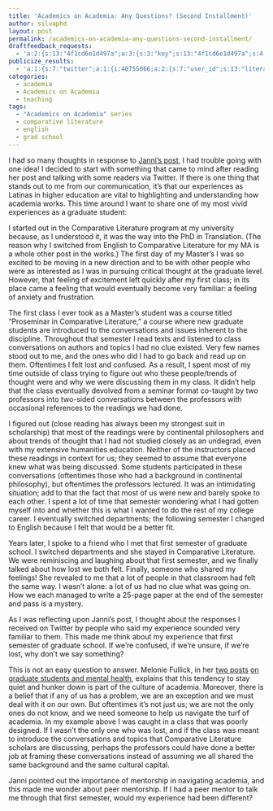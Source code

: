 ```yaml
---
title: 'Academics on Academia: Any Questions? (Second Installment)'
author: silvaphd
layout: post
permalink: /academics-on-academia-any-questions-second-installment/
draftfeedback_requests:
  - 'a:2:{s:13:"4f1cd6e1d497a";a:3:{s:3:"key";s:13:"4f1cd6e1d497a";s:4:"time";s:10:"1327290081";s:7:"user_id";s:7:"6554901";}s:13:"4f1cd756cbd01";a:3:{s:3:"key";s:13:"4f1cd756cbd01";s:4:"time";s:10:"1327290198";s:7:"user_id";s:7:"6554901";}}'
publicize_results:
  - 'a:1:{s:7:"twitter";a:1:{i:40755066;a:2:{s:7:"user_id";s:13:"literarychica";s:7:"post_id";s:18:"161465601804603392";}}}'
categories:
  - academia
  - Academics on Academia
  - teaching
tags:
  - "Academics on Academia" series
  - comparative literature
  - english
  - grad school
---
```

I had so many thoughts in response to [Janni&#8217;s post][1], I had trouble going with one idea! I decided to start with something that came to mind after reading her post and talking with some readers via Twitter. If there is one thing that stands out to me from our communication, it&#8217;s that our experiences as Latinas in higher education are vital to highlighting and understanding how academia works. This time around I want to share one of my most vivid experiences as a graduate student:

I started out in the Comparative Literature program at my university because, as I understood it, it was the way into the PhD in Translation. (The reason why I switched from English to Comparative Literature for my MA is a whole other post in the works.) The first day of my Master&#8217;s I was so excited to be moving in a new direction and to be with other people who were as interested as I was in pursuing critical thought at the graduate level. However, that feeling of excitement left quickly after my first class; in its place came a feeling that would eventually become very familiar: a feeling of anxiety and frustration.

The first class I ever took as a Master&#8217;s student was a course titled &#8220;Proseminar in Comparative Literature,&#8221; a course where new graduate students are introduced to the conversations and issues inherent to the discipline. Throughout that semester I read texts and listened to class conversations on authors and topics I had no clue existed. Very few names stood out to me, and the ones who did I had to go back and read up on them. Oftentimes I felt lost and confused. As a result, I spent most of my time outside of class trying to figure out who these people/trends of thought were and why we were discussing them in my class. It didn’t help that the class eventually devolved from a seminar format co-taught by two professors into two-sided conversations between the professors with occasional references to the readings we had done.

I figured out (close reading has always been my strongest suit in scholarship) that most of the readings were by continental philosophers and about trends of thought that I had not studied closely as an undegrad, even with my extensive humanities education. Neither of the instructors placed these readings in context for us; they seemed to assume that everyone knew what was being discussed. Some students participated in these conversations (oftentimes those who had a background in continental philosophy), but oftentimes the professors lectured. It was an intimidating situation; add to that the fact that most of us were new and barely spoke to each other. I spent a lot of time that semester wondering what I had gotten myself into and whether this is what I wanted to do the rest of my college career. I eventually switched departments; the following semester I changed to English because I felt that would be a better fit.

Years later, I spoke to a friend who I met that first semester of graduate school. I switched departments and she stayed in Comparative Literature. We were reminiscing and laughing about that first semester, and we finally talked about how lost we both felt. Finally, someone who shared my feelings! She revealed to me that a lot of people in that classroom had felt the same way. I wasn&#8217;t alone: a lot of us had no clue what was going on. How we each managed to write a 25-page paper at the end of the semester and pass is a mystery.

As I was reflecting upon Janni’s post, I thought about the responses I received on Twitter by people who said my experience sounded very familiar to them. This made me think about my experience that first semester of graduate school. If we’re confused, if we’re unsure, if we’re lost, why don’t we say something?

This is not an easy question to answer. Melonie Fullick, in her [two posts][2] [on graduate students and mental health][3], explains that this tendency to stay quiet and hunker down is part of the culture of academia. Moreover, there is a belief that if any of us has a problem, we are an exception and we must deal with it on our own. But oftentimes it&#8217;s not just us; we are not the only ones do not know, and we need someone to help us navigate the turf of academia. In my example above I was caught in a class that was poorly designed. If I wasn’t the only one who was lost, and if the class was meant to introduce the conversations and topics that Comparative Literature scholars are discussing, perhaps the professors could have done a better job at framing these conversations instead of assuming we all shared the same background and the same cultural capital.

Janni pointed out the importance of mentorship in navigating academia, and this made me wonder about peer mentorship. If I had a peer mentor to talk me through that first semester, would my experience had been different?

 [1]: http://janniaragon.wordpress.com/2012/01/19/academics-on-academia-we-belong/
 [2]: http://www.universityaffairs.ca/speculative-diction/my-grief-lies-all-within-phd-students-depression-attrition/
 [3]: http://www.universityaffairs.ca/speculative-diction/phd-education-and-mental-health-a-follow-up/